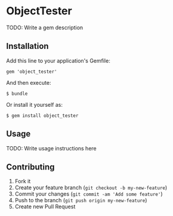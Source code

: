 # ObjectTester

TODO: Write a gem description

## Installation

Add this line to your application's Gemfile:

    gem 'object_tester'

And then execute:

    $ bundle

Or install it yourself as:

    $ gem install object_tester

## Usage

TODO: Write usage instructions here

## Contributing

1. Fork it
2. Create your feature branch (`git checkout -b my-new-feature`)
3. Commit your changes (`git commit -am 'Add some feature'`)
4. Push to the branch (`git push origin my-new-feature`)
5. Create new Pull Request

